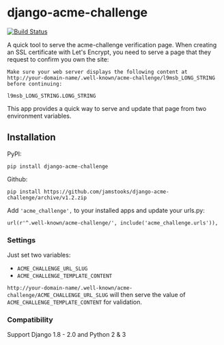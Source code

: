 # django-acme-challenge

[![Build Status](https://travis-ci.org/jamstooks/django-acme-challenge.svg?branch=master)](https://travis-ci.org/jamstooks/django-acme-challenge)

A quick tool to serve the acme-challenge verification page. When creating an SSL certificate with Let's Encrypt, you need to serve a page that they request to confirm you own the site:

    Make sure your web server displays the following content at
    http://your-domain-name/.well-known/acme-challenge/l9msb_LONG_STRING before continuing:

    l9msb_LONG_STRING.LONG_STRING

This app provides a quick way to serve and update that page from two environment variables.

## Installation

PyPI:

    pip install django-acme-challenge
    
Github:

    pip install https://github.com/jamstooks/django-acme-challenge/archive/v1.2.zip

Add `'acme_challenge',` to your installed apps and update your urls.py:

    url(r'^.well-known/acme-challenge/', include('acme_challenge.urls')),

### Settings

Just set two variables:

  - `ACME_CHALLENGE_URL_SLUG`
  - `ACME_CHALLENGE_TEMPLATE_CONTENT`
  
`http://your-domain-name/.well-known/acme-challenge/ACME_CHALLENGE_URL_SLUG`
will then serve the value of `ACME_CHALLENGE_TEMPLATE_CONTENT`
for validation.

### Compatibility

Support Django 1.8 - 2.0 and Python 2 & 3